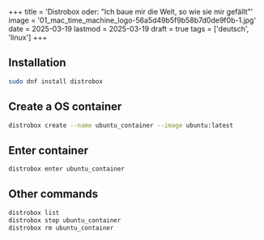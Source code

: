 +++
title = 'Distrobox oder: "Ich baue mir die Welt, so wie sie mir gefällt"'
image = '01_mac_time_machine_logo-56a5d49b5f9b58b7d0de9f0b-1.jpg'
date = 2025-03-19
lastmod = 2025-03-19
draft = true
tags = ['deutsch', 'linux']
+++

## Installation

```bash
sudo dnf install distrobox
```

## Create a OS container

```bash
distrobox create --name ubuntu_container --image ubuntu:latest
```

## Enter container

```bash
distrobox enter ubuntu_container
```

## Other commands

```bash
distrobox list
distrobox stop ubuntu_container
distrobox rm ubuntu_container
```
